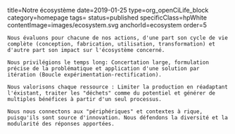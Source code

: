 title=Notre écosystème
date=2019-01-25
type=org_openCiLife_block
category=homepage
tags=
status=published
specificClass=hpWhite
contentImage=images/ecosystem.svg
anchorId=ecosystem
order=5
~~~~~~
Nous évaluons pour chacune de nos actions, d'une part son cycle de vie complète (conception, fabrication, utilisation, transformation) et d'autre part son impact sur l'écosystème concerné.

Nous privilégions le temps long: Concertation large, formulation précise de la problématique et application d'une solution par itération (Boucle expérimentation-rectification).

Nous valorisons chaque ressource : Limiter la production en réadaptant l'éxistant, traiter les "déchets" comme du potentiel et générer de multiples bénéfices à partir d'un seul processus.

Nous nous connectons aux "périphériques" et contextes à rique, puisqu'ils sont source d'innovation. Nous défendons la diversité et la modularité des réponses apportées.